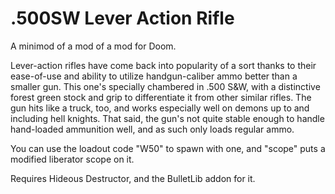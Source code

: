 # .500SW Lever Action Rifle 
A minimod of a mod of a mod for Doom.

Lever-action rifles have come back into popularity of a sort thanks to their ease-of-use and ability to utilize handgun-caliber ammo better than a smaller gun. This one's specially chambered in .500 S&W, with a distinctive forest green stock and grip to differentiate it from other similar rifles. The gun hits like a truck, too, and works especially well on demons up to and including hell knights. That said, the gun's not quite stable enough to handle hand-loaded ammunition well, and as such only loads regular ammo.

You can use the loadout code "W50" to spawn with one, and "scope" puts a modified liberator scope on it.

Requires Hideous Destructor, and the BulletLib addon for it.
